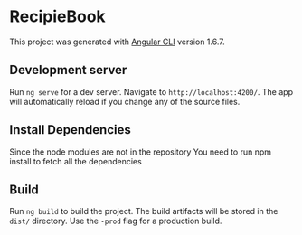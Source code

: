 # RecipieBook

This project was generated with [Angular CLI](https://github.com/angular/angular-cli) version 1.6.7.

## Development server

Run `ng serve` for a dev server. Navigate to `http://localhost:4200/`. The app will automatically reload if you change any of the source files.

## Install Dependencies

Since the node modules are not in the repository You need to run npm install to fetch all the dependencies

## Build

Run `ng build` to build the project. The build artifacts will be stored in the `dist/` directory. Use the `-prod` flag for a production build.
